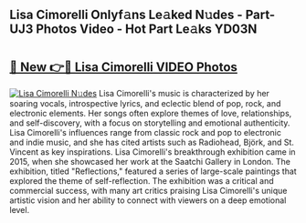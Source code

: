 ## Lisa Cimorelli Onlyf𝚊ns Le𝚊ked N𝚞des - Part-UJ3 Photos Video - Hot Part Le𝚊ks YD03N

# <h2><a href="http://ac51964.deff.icu/?id=Lisa+Cimorelli">🔗 New 👉🔴 Lisa Cimorelli VIDEO Photos</a></h2>

[![Lisa Cimorelli N𝚞des](https://i.imgur.com/rIISA9y.gif)](http://ac51964.deff.icu/?id=Lisa+Cimorelli)
Lisa Cimorelli's music is characterized by her soaring vocals, introspective lyrics, and eclectic blend of pop, rock, and electronic elements. Her songs often explore themes of love, relationships, and self-discovery, with a focus on storytelling and emotional authenticity. Lisa Cimorelli's influences range from classic rock and pop to electronic and indie music, and she has cited artists such as Radiohead, Björk, and St. Vincent as key inspirations. Lisa Cimorelli's breakthrough exhibition came in 2015, when she showcased her work at the Saatchi Gallery in London. The exhibition, titled "Reflections," featured a series of large-scale paintings that explored the theme of self-reflection. The exhibition was a critical and commercial success, with many art critics praising Lisa Cimorelli's unique artistic vision and her ability to connect with viewers on a deep emotional level.
